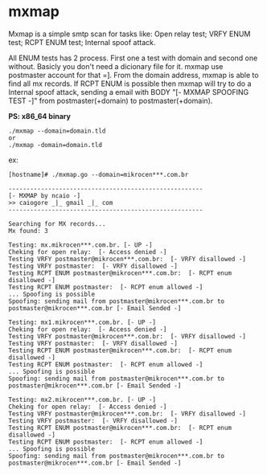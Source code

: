 # mxmap

Mxmap is a simple smtp scan for tasks like:
Open relay test;
VRFY ENUM test;
RCPT ENUM test;
Internal spoof attack.

All ENUM tests has 2 process. First one a test with domain and second one without. Basicly you don't need a dicionary file for it. mxmap use postmaster account for that =]. From the domain address, mxmap is able to find all mx records. If RCPT ENUM is possible then mxmap will try to do a Internal spoof attack, sending a email with BODY "[- MXMAP SPOOFING TEST -]" from postmaster(+domain) to postmaster(+domain).

**PS: x86_64 binary**

~~~~
./mxmap --domain=domain.tld
or
./mxmap -domain=domain.tld
~~~~

ex:
~~~~
[hostname]# ./mxmap.go --domain=mikrocen***.com.br

------------------------------------------------------
[- MXMAP by ncaio -]
>> caiogore _|_ gmail _|_ com
------------------------------------------------------

Searching for MX records...
Mx found: 3

Testing: mx.mikrocen***.com.br. [- UP -]
Cheking for open relay:  [- Access denied -]
Testing VRFY postmaster@mikrocen***.com.br:  [- VRFY disallowed -]
Testing VRFY postmaster:  [- VRFY disallowed -]
Testing RCPT ENUM postmaster@mikrocen***.com.br:  [- RCPT enum disallowed -]
Testing RCPT ENUM postmaster:  [- RCPT enum allowed -]
... Spoofing is possible
Spoofing: sending mail from postmaster@mikrocen***.com.br to postmaster@mikrocen***.com.br [- Email Sended -]

Testing: mx1.mikrocen***.com.br. [- UP -]
Cheking for open relay:  [- Access denied -]
Testing VRFY postmaster@mikrocen***.com.br:  [- VRFY disallowed -]
Testing VRFY postmaster:  [- VRFY disallowed -]
Testing RCPT ENUM postmaster@mikrocen***.com.br:  [- RCPT enum disallowed -]
Testing RCPT ENUM postmaster:  [- RCPT enum allowed -]
... Spoofing is possible
Spoofing: sending mail from postmaster@mikrocen***.com.br to postmaster@mikrocen***.com.br [- Email Sended -]

Testing: mx2.mikrocen***.com.br. [- UP -]
Cheking for open relay:  [- Access denied -]
Testing VRFY postmaster@mikrocen***.com.br:  [- VRFY disallowed -]
Testing VRFY postmaster:  [- VRFY disallowed -]
Testing RCPT ENUM postmaster@mikrocen***.com.br:  [- RCPT enum disallowed -]
Testing RCPT ENUM postmaster:  [- RCPT enum allowed -]
... Spoofing is possible
Spoofing: sending mail from postmaster@mikrocen***.com.br to postmaster@mikrocen***.com.br [- Email Sended -]
~~~~
